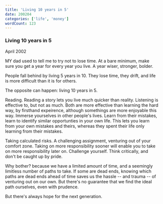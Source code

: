 ```yaml
---
title: 'Living 10 years in 5'
date: 200204
categories: ['life', 'money']
wordCount: 123
---
```


### Living 10 years in 5

April 2002

MY dad used to tell me to try not to lose time. At a bare minimum, make sure you get a year for every year you live. A year wiser, stronger, bolder.

People fall behind by living 5 years in 10. They lose time, they drift, and life is more difficult than it is for others.

The opposite can happen: living 10 years in 5.

Reading. Reading a story lets you live much quicker than reality. Listening is effective to, but not as much. Both are more effective than learning the hard way, by firsthand expeirence, although somethings are more enjoyable this way. Immerse yourselves in other people's lives. Learn from their mistakes, learn to identify similar opportunties in your own life. This lets you learn from your own mistakes and theirs, whereas they spent their life only learning from their mistakes. 


Taking calculated risks. A challenging assignment, venturing out of your comfort zone. Taking on more responsibility sooner will enable you to take on more responsibility later on. Challenge yourself. Think critically, and don't be caught up by pride.

Why bother? because we have a limited amount of time, and a seemingly limitless number of paths to take. If some are dead ends, knowing which paths are dead ends ahead of time saves us the hassle -- and trauma -- of venturing out on our own. But there's no guarantee that we find the ideal path ourselves, even with prudence.

But there's always hope for the next generation.
